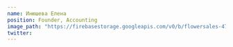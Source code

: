 ```yaml
---
name: Инюшева Елена
position: Founder, Accounting
image_path: "https://firebasestorage.googleapis.com/v0/b/flowersales-471f5.appspot.com/o/web-site%2FScreen%20Shot%202017-03-12%20at%2002.56.19.png?alt=media&token=a5f13fc4-027e-4809-9ef3-498bf5f35e21"
twitter:
---
```

